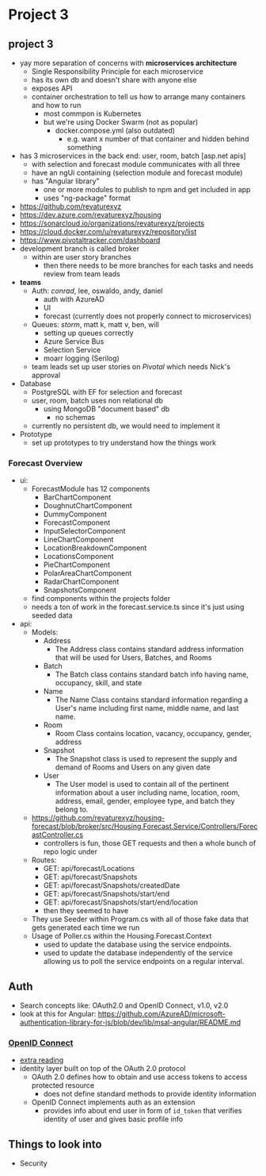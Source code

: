 # Project 3

## project 3
- yay more separation of concerns with **microservices architecture**
	- Single Responsibility Principle for each microservice
	- has its own db and doesn't share with anyone else
	- exposes API
	- container orchestration to tell us how to arrange many containers and how to run 
		- most commpon is Kubernetes
		- but we're using Docker Swarm (not as popular)
			- docker.compose.yml (also outdated)
				- e.g. want x number of that container and hidden behind something
- has 3 microservices in the back end: user, room, batch [asp.net apis]
	- with selection and forecast module communicates with all three
	- have an ngUi containing (selection module and forecast module)
	- has "Angular library"
		- one or more modules to publish to npm and get included in app
		- uses "ng-package" format
- https://github.com/revaturexyz
- https://dev.azure.com/revaturexyz/housing
- https://sonarcloud.io/organizations/revaturexyz/projects
- https://cloud.docker.com/u/revaturexyz/repository/list
- https://www.pivotaltracker.com/dashboard
- development branch is called broker
	- within are user story branches
		- then there needs to be more branches for each tasks and needs review from team leads
- **teams**
	- Auth: *conrad*, lee, oswaldo, andy, daniel
		- auth with AzureAD
		- UI
		- forecast (currently does not properly connect to microservices)
	- Queues: *storm*, matt k, matt v, ben, will
		- setting up queues correctly 
		- Azure Service Bus
		- Selection Service
		- moarr logging (Serilog)
	- team leads set up user stories on *Pivotal* which needs Nick's approval
- Database
	- PostgreSQL with EF for selection and forecast
	- user, room, batch uses non relational db 
		- using MongoDB "document based" db
			- no schemas
	- currently no persistent db, we would need to implement it
- Prototype
	- set up prototypes to try understand how the things work

### Forecast Overview
- ui:
	- ForecastModule has 12 components
		- BarChartComponent
		- DoughnutChartComponent
		- DummyComponent
		- ForecastComponent
		- InputSelectorComponent
		- LineChartComponent
		- LocationBreakdownComponent
		- LocationsComponent
		- PieChartComponent
		- PolarAreaChartComponent
		- RadarChartComponent
		- SnapshotsComponent
	- find components within the projects folder
	- needs a ton of work in the forecast.service.ts since it's just using seeded data
- api:
	- Models:
		- Address
			- The Address class contains standard address information that will be used for Users, Batches, and Rooms
		- Batch
			- The Batch class contains standard batch info having name, occupancy, skill, and state
		- Name
			- The Name Class contains standard information regarding a User's name including first name, middle name, and last name.
		- Room
			- Room Class contains location, vacancy, occupancy, gender, address
		- Snapshot
			- The Snapshot class is used to represent the supply and demand of Rooms and Users on any given date
		- User
			- The User model is used to contain all of the pertinent information about a user including name, location, room, address, email, gender, employee type, and batch they belong to.
	- https://github.com/revaturexyz/housing-forecast/blob/broker/src/Housing.Forecast.Service/Controllers/ForecastController.cs
		- controllers is fun, those GET requests and then a whole bunch of repo logic under
	- Routes:
		- GET: api/forecast/Locations
		- GET: api/forecast/Snapshots
		- GET: api/forecast/Snapshots/createdDate
		- GET: api/forecast/Snapshots/start/end
		- GET: api/forecast/Snapshots/start/end/location
		- then they seemed to have 
	- They use Seeder within Program.cs with all of those fake data that gets generated each time we run
	- Usage of Poller.cs within the Housing.Forecast.Context 
		- used to update the database using the service endpoints.
		- used to update the database independently of the service allowing us to poll the service endpoints on a regular interval.

## Auth
- Search concepts like:  OAuth2.0 and OpenID Connect, v1.0, v2.0
- look at this for Angular: https://github.com/AzureAD/microsoft-authentication-library-for-js/blob/dev/lib/msal-angular/README.md

### [OpenID Connect](https://docs.microsoft.com/en-us/azure/active-directory/develop/v1-protocols-openid-connect-code)
- [extra reading](https://openid.net/connect/)
- identity layer built on top of the OAuth 2.0 protocol
	- OAuth 2.0 defines how to obtain and use access tokens to access protected resource
		- does not define standard methods to provide identity information
	- OpenID Connect implements auth as an extension
		- provides info about end user in form of `id_token` that verifies identity of user and gives basic profile info 

## Things to look into
- Security 